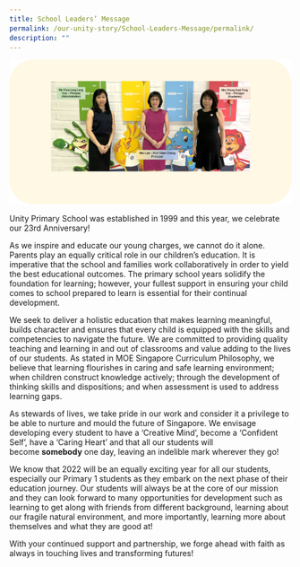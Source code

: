 ```yaml
---
title: School Leaders’ Message
permalink: /our-unity-story/School-Leaders-Message/permalink/
description: ""
---
```

![](/images/Final.png)

Unity Primary School was established in 1999 and this year, we celebrate our 23rd Anniversary!

As we inspire and educate our young charges, we cannot do it alone. Parents play an equally critical role in our children’s education. It is imperative that the school and families work collaboratively in order to yield the best educational outcomes. The primary school years solidify the foundation for learning; however, your fullest support in ensuring your child comes to school prepared to learn is essential for their continual development.

We seek to deliver a holistic education that makes learning meaningful, builds character and ensures that every child is equipped with the skills and competencies to navigate the future. We are committed to providing quality teaching and learning in and out of classrooms and value adding to the lives of our students. As stated in MOE Singapore Curriculum Philosophy, we believe that learning flourishes in caring and safe learning environment; when children construct knowledge actively; through the development of thinking skills and dispositions; and when assessment is used to address learning gaps.

As stewards of lives, we take pride in our work and consider it a privilege to be able to nurture and mould the future of Singapore. We envisage developing every student to have a ‘Creative Mind’, become a ‘Confident Self’, have a ‘Caring Heart’ and that all our students will become **somebody** one day, leaving an indelible mark wherever they go!

We know that 2022 will be an equally exciting year for all our students, especially our Primary 1 students as they embark on the next phase of their education journey. Our students will always be at the core of our mission and they can look forward to many opportunities for development such as learning to get along with friends from different background, learning about our fragile natural environment, and more importantly, learning more about themselves and what they are good at!

With your continued support and partnership, we forge ahead with faith as always in touching lives and transforming futures!